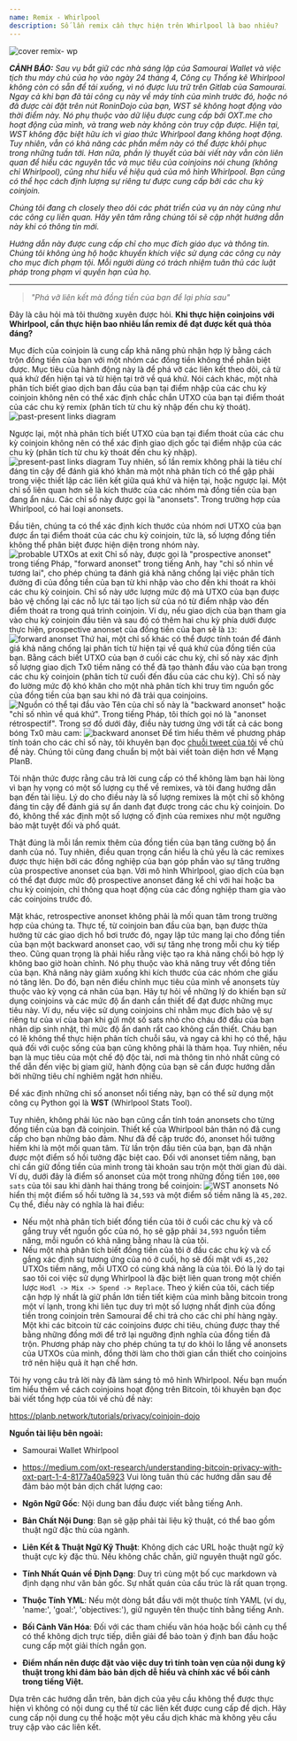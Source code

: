 ```yaml
---
name: Remix - Whirlpool
description: Số lần remix cần thực hiện trên Whirlpool là bao nhiêu?
---
```

![cover remix- wp](assets/cover.webp)

***CẢNH BÁO:** Sau vụ bắt giữ các nhà sáng lập của Samourai Wallet và việc tịch thu máy chủ của họ vào ngày 24 tháng 4, Công cụ Thống kê Whirlpool không còn có sẵn để tải xuống, vì nó được lưu trữ trên Gitlab của Samourai. Ngay cả khi bạn đã tải công cụ này về máy tính của mình trước đó, hoặc nó đã được cài đặt trên nút RoninDojo của bạn, WST sẽ không hoạt động vào thời điểm này. Nó phụ thuộc vào dữ liệu được cung cấp bởi OXT.me cho hoạt động của mình, và trang web này không còn truy cập được. Hiện tại, WST không đặc biệt hữu ích vì giao thức Whirlpool đang không hoạt động. Tuy nhiên, vẫn có khả năng các phần mềm này có thể được khôi phục trong những tuần tới. Hơn nữa, phần lý thuyết của bài viết này vẫn còn liên quan để hiểu các nguyên tắc và mục tiêu của coinjoins nói chung (không chỉ Whirlpool), cũng như hiểu về hiệu quả của mô hình Whirlpool. Bạn cũng có thể học cách định lượng sự riêng tư được cung cấp bởi các chu kỳ coinjoin.*

_Chúng tôi đang ch closely theo dõi các phát triển của vụ án này cũng như các công cụ liên quan. Hãy yên tâm rằng chúng tôi sẽ cập nhật hướng dẫn này khi có thông tin mới._

_Hướng dẫn này được cung cấp chỉ cho mục đích giáo dục và thông tin. Chúng tôi không ủng hộ hoặc khuyến khích việc sử dụng các công cụ này cho mục đích phạm tội. Mỗi người dùng có trách nhiệm tuân thủ các luật pháp trong phạm vi quyền hạn của họ._

---

> *"Phá vỡ liên kết mà đồng tiền của bạn để lại phía sau"*

Đây là câu hỏi mà tôi thường xuyên được hỏi. **Khi thực hiện coinjoins với Whirlpool, cần thực hiện bao nhiêu lần remix để đạt được kết quả thỏa đáng?**

Mục đích của coinjoin là cung cấp khả năng phủ nhận hợp lý bằng cách trộn đồng tiền của bạn với một nhóm các đồng tiền không thể phân biệt được. Mục tiêu của hành động này là để phá vỡ các liên kết theo dõi, cả từ quá khứ đến hiện tại và từ hiện tại trở về quá khứ. Nói cách khác, một nhà phân tích biết giao dịch ban đầu của bạn tại điểm nhập của các chu kỳ coinjoin không nên có thể xác định chắc chắn UTXO của bạn tại điểm thoát của các chu kỳ remix (phân tích từ chu kỳ nhập đến chu kỳ thoát).
![past-present links diagram](assets/en/1.webp)

Ngược lại, một nhà phân tích biết UTXO của bạn tại điểm thoát của các chu kỳ coinjoin không nên có thể xác định giao dịch gốc tại điểm nhập của các chu kỳ (phân tích từ chu kỳ thoát đến chu kỳ nhập).
![present-past links diagram](assets/en/2.webp)
Tuy nhiên, số lần remix không phải là tiêu chí đáng tin cậy để đánh giá khó khăn mà một nhà phân tích có thể gặp phải trong việc thiết lập các liên kết giữa quá khứ và hiện tại, hoặc ngược lại. Một chỉ số liên quan hơn sẽ là kích thước của các nhóm mà đồng tiền của bạn đang ẩn náu. Các chỉ số này được gọi là "anonsets". Trong trường hợp của Whirlpool, có hai loại anonsets.

Đầu tiên, chúng ta có thể xác định kích thước của nhóm nơi UTXO của bạn được ẩn tại điểm thoát của các chu kỳ coinjoin, tức là, số lượng đồng tiền không thể phân biệt được hiện diện trong nhóm này.
![probable UTXOs at exit](assets/en/3.webp)
Chỉ số này, được gọi là "prospective anonset" trong tiếng Pháp, "forward anonset" trong tiếng Anh, hay "chỉ số nhìn về tương lai", cho phép chúng ta đánh giá khả năng chống lại việc phân tích đường đi của đồng tiền của bạn từ khi nhập vào cho đến khi thoát ra khỏi các chu kỳ coinjoin. Chỉ số này ước lượng mức độ mà UTXO của bạn được bảo vệ chống lại các nỗ lực tái tạo lịch sử của nó từ điểm nhập vào đến điểm thoát ra trong quá trình coinjoin. Ví dụ, nếu giao dịch của bạn tham gia vào chu kỳ coinjoin đầu tiên và sau đó có thêm hai chu kỳ phía dưới được thực hiện, prospective anonset của đồng tiền của bạn sẽ là `13`: ![forward anonset](assets/en/4.webp)
Thứ hai, một chỉ số khác có thể được tính toán để đánh giá khả năng chống lại phân tích từ hiện tại về quá khứ của đồng tiền của bạn. Bằng cách biết UTXO của bạn ở cuối các chu kỳ, chỉ số này xác định số lượng giao dịch Tx0 tiềm năng có thể đã tạo thành đầu vào của bạn trong các chu kỳ coinjoin (phân tích từ cuối đến đầu của các chu kỳ). Chỉ số này đo lường mức độ khó khăn cho một nhà phân tích khi truy tìm nguồn gốc của đồng tiền của bạn sau khi nó đã trải qua coinjoins. ![Nguồn có thể tại đầu vào](assets/en/5.webp)
Tên của chỉ số này là "backward anonset" hoặc "chỉ số nhìn về quá khứ". Trong tiếng Pháp, tôi thích gọi nó là "anonset rétrospectif". Trong sơ đồ dưới đây, điều này tương ứng với tất cả các bong bóng Tx0 màu cam:
![backward anonset](assets/en/6.webp)
Để tìm hiểu thêm về phương pháp tính toán cho các chỉ số này, tôi khuyên bạn đọc [chuỗi tweet của tôi](https://twitter.com/Loic_Pandul/status/1550850558147395585?s=20) về chủ đề này. Chúng tôi cũng đang chuẩn bị một bài viết toàn diện hơn về Mạng PlanB.

Tôi nhận thức được rằng câu trả lời cung cấp có thể không làm bạn hài lòng vì bạn hy vọng có một số lượng cụ thể về remixes, và tôi đang hướng dẫn bạn đến tài liệu. Lý do cho điều này là số lượng remixes là một chỉ số không đáng tin cậy để đánh giá sự ẩn danh đạt được trong các chu kỳ coinjoin. Do đó, không thể xác định một số lượng cố định của remixes như một ngưỡng bảo mật tuyệt đối và phổ quát.

Thật đúng là mỗi lần remix thêm của đồng tiền của bạn tăng cường bộ ẩn danh của nó. Tuy nhiên, điều quan trọng cần hiểu là chủ yếu là các remixes được thực hiện bởi các đồng nghiệp của bạn góp phần vào sự tăng trưởng của prospective anonset của bạn. Với mô hình Whirlpool, giao dịch của bạn có thể đạt được mức độ prospective anonset đáng kể chỉ với hai hoặc ba chu kỳ coinjoin, chỉ thông qua hoạt động của các đồng nghiệp tham gia vào các coinjoins trước đó.

Mặt khác, retrospective anonset không phải là mối quan tâm trong trường hợp của chúng ta. Thực tế, từ coinjoin ban đầu của bạn, bạn được thừa hưởng từ các giao dịch hồ bơi trước đó, ngay lập tức mang lại cho đồng tiền của bạn một backward anonset cao, với sự tăng nhẹ trong mỗi chu kỳ tiếp theo.
Cũng quan trọng là phải hiểu rằng việc tạo ra khả năng chối bỏ hợp lý không bao giờ hoàn chỉnh. Nó phụ thuộc vào khả năng truy vết đồng tiền của bạn. Khả năng này giảm xuống khi kích thước của các nhóm che giấu nó tăng lên. Do đó, bạn nên điều chỉnh mục tiêu của mình về anonsets tùy thuộc vào kỳ vọng cá nhân của bạn. Hãy tự hỏi về những lý do khiến bạn sử dụng coinjoins và các mức độ ẩn danh cần thiết để đạt được những mục tiêu này. Ví dụ, nếu việc sử dụng coinjoins chỉ nhằm mục đích bảo vệ sự riêng tư của ví của bạn khi gửi một số sats nhỏ cho cháu đỡ đầu của bạn nhân dịp sinh nhật, thì mức độ ẩn danh rất cao không cần thiết. Cháu bạn có lẽ không thể thực hiện phân tích chuỗi sâu, và ngay cả khi họ có thể, hậu quả đối với cuộc sống của bạn cũng không phải là thảm họa. Tuy nhiên, nếu bạn là mục tiêu của một chế độ độc tài, nơi mà thông tin nhỏ nhất cũng có thể dẫn đến việc bị giam giữ, hành động của bạn sẽ cần được hướng dẫn bởi những tiêu chí nghiêm ngặt hơn nhiều.

Để xác định những chỉ số anonset nổi tiếng này, bạn có thể sử dụng một công cụ Python gọi là **WST** (Whirlpool Stats Tool).

Tuy nhiên, không phải lúc nào bạn cũng cần tính toán anonsets cho từng đồng tiền của bạn đã coinjoin. Thiết kế của Whirlpool bản thân nó đã cung cấp cho bạn những bảo đảm. Như đã đề cập trước đó, anonset hồi tưởng hiếm khi là một mối quan tâm. Từ lần trộn đầu tiên của bạn, bạn đã nhận được một điểm số hồi tưởng đặc biệt cao. Đối với anonset tiềm năng, bạn chỉ cần giữ đồng tiền của mình trong tài khoản sau trộn một thời gian đủ dài. Ví dụ, dưới đây là điểm số anonset của một trong những đồng tiền `100,000 sats` của tôi sau khi dành hai tháng trong bể coinjoin:
![WST anonsets](assets/en/7.webp)
Nó hiển thị một điểm số hồi tưởng là `34,593` và một điểm số tiềm năng là `45,202`. Cụ thể, điều này có nghĩa là hai điều:
- Nếu một nhà phân tích biết đồng tiền của tôi ở cuối các chu kỳ và cố gắng truy vết nguồn gốc của nó, họ sẽ gặp phải `34,593` nguồn tiềm năng, mỗi nguồn có khả năng bằng nhau là của tôi.
- Nếu một nhà phân tích biết đồng tiền của tôi ở đầu các chu kỳ và cố gắng xác định sự tương ứng của nó ở cuối, họ sẽ đối mặt với `45,202` UTXOs tiềm năng, mỗi UTXO có cùng khả năng là của tôi.
Đó là lý do tại sao tôi coi việc sử dụng Whirlpool là đặc biệt liên quan trong một chiến lược `Hodl -> Mix -> Spend -> Replace`. Theo ý kiến của tôi, cách tiếp cận hợp lý nhất là giữ phần lớn tiền tiết kiệm của mình bằng bitcoin trong một ví lạnh, trong khi liên tục duy trì một số lượng nhất định của đồng tiền trong coinjoin trên Samourai để chi trả cho các chi phí hàng ngày. Một khi các bitcoin từ các coinjoins được chi tiêu, chúng được thay thế bằng những đồng mới để trở lại ngưỡng định nghĩa của đồng tiền đã trộn. Phương pháp này cho phép chúng ta tự do khỏi lo lắng về anonsets của UTXOs của mình, đồng thời làm cho thời gian cần thiết cho coinjoins trở nên hiệu quả ít hạn chế hơn.

Tôi hy vọng câu trả lời này đã làm sáng tỏ mô hình Whirlpool. Nếu bạn muốn tìm hiểu thêm về cách coinjoins hoạt động trên Bitcoin, tôi khuyên bạn đọc bài viết tổng hợp của tôi về chủ đề này:

https://planb.network/tutorials/privacy/coinjoin-dojo

**Nguồn tài liệu bên ngoài:**
- Samourai Wallet Whirlpool
- https://medium.com/oxt-research/understanding-bitcoin-privacy-with-oxt-part-1-4-8177a40a5923
Vui lòng tuân thủ các hướng dẫn sau để đảm bảo một bản dịch chất lượng cao:

- **Ngôn Ngữ Gốc**: Nội dung ban đầu được viết bằng tiếng Anh.
- **Bản Chất Nội Dung**: Bạn sẽ gặp phải tài liệu kỹ thuật, có thể bao gồm thuật ngữ đặc thù của ngành.
- **Liên Kết & Thuật Ngữ Kỹ Thuật**: Không dịch các URL hoặc thuật ngữ kỹ thuật cực kỳ đặc thù. Nếu không chắc chắn, giữ nguyên thuật ngữ gốc.
- **Tính Nhất Quán về Định Dạng**: Duy trì cùng một bố cục markdown và định dạng như văn bản gốc. Sự nhất quán của cấu trúc là rất quan trọng.
- **Thuộc Tính YML**: Nếu một dòng bắt đầu với một thuộc tính YAML (ví dụ, 'name:', 'goal:', 'objectives:'), giữ nguyên tên thuộc tính bằng tiếng Anh.
- **Bối Cảnh Văn Hóa**: Đối với các tham chiếu văn hóa hoặc bối cảnh cụ thể có thể không dịch trực tiếp, diễn giải để bảo toàn ý định ban đầu hoặc cung cấp một giải thích ngắn gọn.
- **Điểm nhấn nên được đặt vào việc duy trì tính toàn vẹn của nội dung kỹ thuật trong khi đảm bảo bản dịch dễ hiểu và chính xác về bối cảnh trong tiếng Việt.**

Dựa trên các hướng dẫn trên, bản dịch của yêu cầu không thể được thực hiện vì không có nội dung cụ thể từ các liên kết được cung cấp để dịch. Hãy cung cấp nội dung cụ thể hoặc một yêu cầu dịch khác mà không yêu cầu truy cập vào các liên kết.